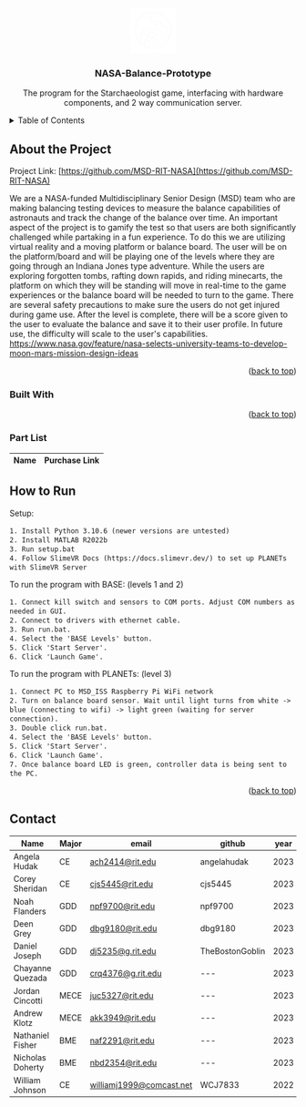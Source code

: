 <div id="top"></div>

<!-- PROJECT SHIELDS -->
<!--
*** I'm using markdown "reference style" links for readability.
*** Reference links are enclosed in brackets [ ] instead of parentheses ( ).
*** See the bottom of this document for the declaration of the reference variables
*** for contributors-url, forks-url, etc. This is an optional, concise syntax you may use.
*** https://www.markdownguide.org/basic-syntax/#reference-style-links
-->

<!-- PROJECT LOGO -->
<br />
<div align="center">
  <a href="">
    <img src="images/pcb_patch.png" alt="Logo" width="80" height="80">
  </a>

  <h3 align="center">NASA-Balance-Prototype</h3>

  <p align="center">
    The program for the Starchaeologist game, interfacing with hardware components, and 2 way communication server. 
  </p>
</div>

<!-- TABLE OF CONTENTS -->
<details>
  <summary>Table of Contents</summary>
  <ol>
    <li>
      <a href="#about-the-project">About The Project</a>
      <ul>
        <li><a href="#built-with">Built With</a></li>
        <li><a href="#Part List">Part List</a></li>
      </ul>
    </li>
    <li><a href="#How to Run">How to Run</a></li>
    <li><a href="#contact">Contact</a></li>
  </ol>
</details>



<!-- ABOUT THE PROJECT -->
## About the Project

Project Link: [https://github.com/MSD-RIT-NASA](https://github.com/MSD-RIT-NASA)

 We are a NASA-funded Multidisciplinary Senior Design (MSD) team who are making balancing testing devices to measure the balance capabilities of astronauts and track the change of the balance over time. An important aspect of the project is to gamify the test so that users are both significantly challenged while partaking in a fun experience. To do this we are utilizing virtual reality and a moving platform or balance board. The user will be on the platform/board and will be playing one of the levels where they are going through an Indiana Jones type adventure. While the users are exploring forgotten tombs, rafting down rapids, and riding minecarts, the platform on which they will be standing will move in real-time to the game experiences or the balance board will be needed to turn to the game. There are several safety precautions to make sure the users do not get injured during game use. After the level is complete, there will be a score given to the user to evaluate the balance and save it to their user profile. In future use, the difficulty will scale to the user's capabilities. https://www.nasa.gov/feature/nasa-selects-university-teams-to-develop-moon-mars-mission-design-ideas


<p align="right">(<a href="#top">back to top</a>)</p>



### Built With



<p align="right">(<a href="#top">back to top</a>)</p>



<!-- Component List -->
### Part List

Name | Purchase Link
--- | ---



<!-- How to Run the program -->
## How to Run

Setup: 

    1. Install Python 3.10.6 (newer versions are untested)
    2. Install MATLAB R2022b
    3. Run setup.bat   
    4. Follow SlimeVR Docs (https://docs.slimevr.dev/) to set up PLANETs with SlimeVR Server

To run the program with BASE: (levels 1 and 2)

    1. Connect kill switch and sensors to COM ports. Adjust COM numbers as needed in GUI.   
    2. Connect to drivers with ethernet cable.
    3. Run run.bat.
    4. Select the 'BASE Levels' button.
    5. Click 'Start Server'.
    6. Click 'Launch Game'. 

To run the program with PLANETs: (level 3)

    1. Connect PC to MSD_ISS Raspberry Pi WiFi network
    2. Turn on balance board sensor. Wait until light turns from white -> blue (connecting to wifi) -> light green (waiting for server connection). 
    3. Double click run.bat.
    4. Select the 'BASE Levels' button.
    5. Click 'Start Server'.
    6. Click 'Launch Game'. 
    7. Once balance board LED is green, controller data is being sent to the PC.

<p align="right">(<a href="#top">back to top</a>)</p>

<!-- CONTACT -->
## Contact

Name | Major | email | github | year
--- | --- | --- | --- | ---
Angela Hudak | CE | ach2414@rit.edu | angelahudak | 2023
Corey Sheridan | CE | cjs5445@rit.edu | cjs5445 | 2023
Noah Flanders | GDD | npf9700@rit.edu | npf9700 | 2023
Deen Grey | GDD | dbg9180@rit.edu | dbg9180 | 2023
Daniel Joseph | GDD | dj5235@g.rit.edu | TheBostonGoblin | 2023
Chayanne Quezada | GDD | crq4376@g.rit.edu | --- | 2023
Jordan Cincotti | MECE | juc5327@rit.edu | --- | 2023
Andrew Klotz | MECE | akk3949@rit.edu | --- | 2023
Nathaniel Fisher | BME | naf2291@rit.edu | --- | 2023
Nicholas Doherty | BME | nbd2354@rit.edu | --- | 2023
William Johnson | CE | williamj1999@comcast.net | WCJ7833 | 2022


<!-- MARKDOWN LINKS & IMAGES -->
<!-- https://www.markdownguide.org/basic-syntax/#reference-style-links -->

[block-diagram]: images/block_diagram.png
[schematic]: images/schematic.png
[front-3dview]: images/front_v1.PNG
[back-3dview]: images/back_v1.PNG




